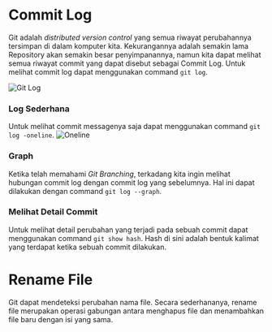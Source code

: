 # Commit Log
Git adalah *distributed version control* yang semua riwayat perubahannya tersimpan di dalam komputer kita. Kekurangannya adalah semakin lama Repository akan semakin besar penyimpanannya, namun kita dapat melihat semua riwayat commit yang dapat disebut sebagai Commit Log. Untuk melihat commit log dapat menggunakan command ```git log```.

![Git Log](../Gambar/2.5-git-log.png)

### Log Sederhana
Untuk melihat commit messagenya saja dapat menggunakan command ```git log -oneline```.
![Oneline](../Gambar/2.5-git-oneline.png)

### Graph
Ketika telah memahami *Git Branching*, terkadang kita ingin melihat hubungan commit log dengan commit log yang sebelumnya. Hal ini dapat dilakukan dengan command ```git log --graph```.

### Melihat Detail Commit
Untuk melihat detail perubahan yang terjadi pada sebuah commit dapat menggunakan command ```git show hash```. Hash di sini adalah bentuk kalimat yang terdapat ketika sebuah commit dilakukan.

# Rename File
Git dapat mendeteksi perubahan nama file. Secara sederhananya, rename file merupakan operasi gabungan antara menghapus file dan menambahkan file baru dengan isi yang sama.